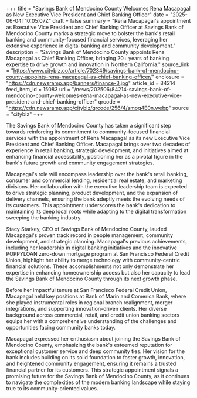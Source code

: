 +++
title = "Savings Bank of Mendocino County Welcomes Rena Macapagal as New Executive Vice President and Chief Banking Officer"
date = "2025-06-04T10:05:07Z"
draft = false
summary = "Rena Macapagal's appointment as Executive Vice President and Chief Banking Officer at Savings Bank of Mendocino County marks a strategic move to bolster the bank's retail banking and community-focused financial services, leveraging her extensive experience in digital banking and community development."
description = "Savings Bank of Mendocino County appoints Rena Macapagal as Chief Banking Officer, bringing 20+ years of banking expertise to drive growth and innovation in Northern California."
source_link = "https://www.citybiz.co/article/702349/savings-bank-of-mendocino-county-appoints-rena-macapagal-as-chief-banking-officer/"
enclosure = "https://cdn.newsramp.app/banners/finance-3.jpg"
article_id = 84214
feed_item_id = 15083
url = "/news/202506/84214-savings-bank-of-mendocino-county-welcomes-rena-macapagal-as-new-executive-vice-president-and-chief-banking-officer"
qrcode = "https://cdn.newsramp.app/citybiz/qrcode/256/4/smog4E0n.webp"
source = "citybiz"
+++

<p>The Savings Bank of Mendocino County has taken a significant step towards reinforcing its commitment to community-focused financial services with the appointment of Rena Macapagal as its new Executive Vice President and Chief Banking Officer. Macapagal brings over two decades of experience in retail banking, strategic development, and initiatives aimed at enhancing financial accessibility, positioning her as a pivotal figure in the bank's future growth and community engagement strategies.</p><p>Macapagal's role will encompass leadership over the bank's retail banking, consumer and commercial lending, residential real estate, and marketing divisions. Her collaboration with the executive leadership team is expected to drive strategic planning, product development, and the expansion of delivery channels, ensuring the bank adeptly meets the evolving needs of its customers. This appointment underscores the bank's dedication to maintaining its deep local roots while adapting to the digital transformation sweeping the banking industry.</p><p>Stacy Starkey, CEO of Savings Bank of Mendocino County, lauded Macapagal's proven track record in people management, community development, and strategic planning. Macapagal's previous achievements, including her leadership in digital banking initiatives and the innovative POPPYLOAN zero-down mortgage program at San Francisco Federal Credit Union, highlight her ability to merge technology with community-centric financial solutions. These accomplishments not only demonstrate her expertise in enhancing homeownership access but also her capacity to lead the Savings Bank of Mendocino County through its next growth phase.</p><p>Before her impactful tenure at San Francisco Federal Credit Union, Macapagal held key positions at Bank of Marin and Comerica Bank, where she played instrumental roles in regional branch realignment, merger integrations, and supporting innovation-driven clients. Her diverse background across commercial, retail, and credit union banking sectors equips her with a comprehensive understanding of the challenges and opportunities facing community banks today.</p><p>Macapagal expressed her enthusiasm about joining the Savings Bank of Mendocino County, emphasizing the bank's esteemed reputation for exceptional customer service and deep community ties. Her vision for the bank includes building on its solid foundation to foster growth, innovation, and heightened community engagement, ensuring it remains a trusted financial partner for its customers. This strategic appointment signals a promising future for the Savings Bank of Mendocino County, as it continues to navigate the complexities of the modern banking landscape while staying true to its community-oriented values.</p>